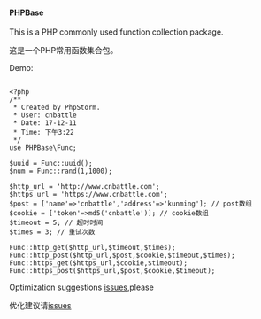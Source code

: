 #### PHPBase
This is a PHP commonly used function collection package.

这是一个PHP常用函数集合包。

Demo:
````

<?php
/**
 * Created by PhpStorm.
 * User: cnbattle
 * Date: 17-12-11
 * Time: 下午3:22
 */
use PHPBase\Func;

$uuid = Func::uuid();
$num = Func::rand(1,1000);

$http_url = 'http://www.cnbattle.com';
$https_url = 'https://www.cnbattle.com';
$post = ['name'=>'cnbattle','address'=>'kunming']; // post数组
$cookie = ['token'=>md5('cnbattle')]; // cookie数组
$timeout = 5; // 超时时间
$times = 3; // 重试次数

Func::http_get($http_url,$timeout,$times);
Func::http_post($http_url,$post,$cookie,$timeout,$times);
Func::https_get($https_url,$cookie,$timeout);
Func::https_post($https_url,$post,$cookie,$timeout);

````

Optimization suggestions [issues](https://github.com/cnbattle/phpbase/issues),please

优化建议请[issues](https://github.com/cnbattle/phpbase/issues)